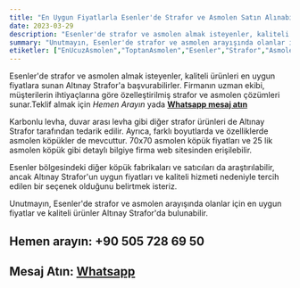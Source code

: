 ```yaml
---
title: "En Uygun Fiyatlarla Esenler'de Strafor ve Asmolen Satın Alınabilecek Yerler"
date: 2023-03-29
description: "Esenler'de strafor ve asmolen almak isteyenler, kaliteli ürünleri en uygun fiyatlara sunan Altınay Strafor'a başvurabilirler."
summary: "Unutmayın, Esenler'de strafor ve asmolen arayışında olanlar için en uygun fiyatlar ve kaliteli ürünler Altınay Strafor'da bulunabilir."
etiketler: ["EnUcuzAsmolen","ToptanAsmolen","Esenler","Strafor","Asmolen","AltınayStrafor","Strafor","asmonlen köpük","strafor köpük"]
---
```

Esenler'de strafor ve asmolen almak isteyenler, kaliteli ürünleri en uygun fiyatlara sunan Altınay Strafor'a başvurabilirler. Firmanın uzman ekibi, müşterilerin ihtiyaçlarına göre özelleştirilmiş strafor ve asmolen çözümleri sunar.<a rel="nofollow" tel="+905057286950">Teklif almak için *Hemen Arayın*</a> yada
<a rel="nofollow" href="https://api.whatsapp.com/send?phone=905057286950">**Whatsapp mesaj atın**</a>

Karbonlu levha, duvar arası levha gibi diğer strafor ürünleri de Altınay Strafor tarafından tedarik edilir. Ayrıca, farklı boyutlarda ve özelliklerde asmolen köpükler de mevcuttur. 70x70 asmolen köpük fiyatları ve 25 lik asmolen köpük gibi detaylı bilgiye firma web sitesinden erişilebilir.

Esenler bölgesindeki diğer köpük fabrikaları ve satıcıları da araştırılabilir, ancak Altınay Strafor'un uygun fiyatları ve kaliteli hizmeti nedeniyle tercih edilen bir seçenek olduğunu belirtmek isteriz.

Unutmayın, Esenler'de strafor ve asmolen arayışında olanlar için en uygun fiyatlar ve kaliteli ürünler Altınay Strafor'da bulunabilir.


## Hemen arayın: <a rel="nofollow" tel="+905057286950"> +90 505 728 69 50 </a>
## Mesaj Atın: <a rel="nofollow" href="https://api.whatsapp.com/send?phone=905057286950">**Whatsapp**</a>
